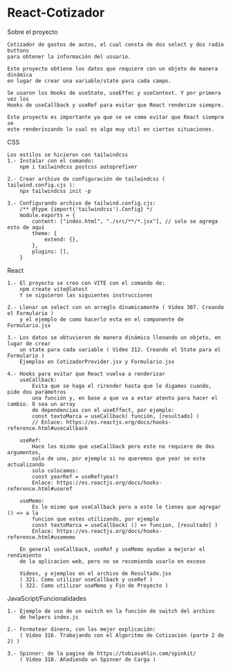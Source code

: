 # React-Cotizador
Sobre el proyecto

    Cotizador de gastos de autos, el cual consta de dos select y dos radio buttons
    para obtener la información del usuario.

    Este proyecto obtiene los datos que requiere con un objeto de manera dinámica
    en lugar de crear una variable/state para cada campo.

    Se usaron los Hooks de useState, useEffec y useContext. Y por primera vez los
    Hooks de useCallback y useRef para evitar que React renderize siempre.

    Este proyecto es importante ya que se ve como evitar que React siempre se
    este renderinzando lo cual es algo muy util en ciertas situaciones. 


CSS

    Los estilos se hicieron con tailwindcss
    1.- Instalar con el comando:
        npm i tailwindcss postcss autoprefixer
    
    2.- Crear archivo de configuración de tailwindcss ( tailwind.config.cjs ):
        npx tailwindcss init -p
    
    3.- Configurando archivo de tailwind.config.cjs:
        /** @type {import('tailwindcss').Config} */
        module.exports = {
            content: ["index.html", "./src/**/*.jsx"], // solo se agrega esto de aquí
            theme: {
                extend: {},
            },
            plugins: [],
        }


React

    1.- El proyecto se creo con VITE con el comando de: 
        npm create vite@latest
        Y se siguieron las siguientes instrucciones

    2.- Llenar un select con un arreglo dinamicamente ( Video 307. Creando el Formulario )
        y el ejemplo de como hacerlo esta en el componente de Formulario.jsx

    3.- Los datos se obtuvieron de manera dinámica llenando un objeto, en lugar de crear
        un state para cada variable ( Video 312. Creando el State para el Formulario )
        Ejemplos en CotizadorProvider.jsx y Formulario.jsx
    
    4.- Hooks para evitar que React vuelva a renderizar
        useCallback:
            Evita que se haga el rirender hasta que le digamos cuando, pide dos parámetros
            una función y, en base a que va a estar atento para hacer el cambio. O sea un array
            de dependencias con el useEffect, por ejemplo:
            const textoMarca = useCallback( función, [resultado] )
            // Enlace: https://es.reactjs.org/docs/hooks-reference.html#usecallback

        useRef:
            Hace los mismo que useCallback pero este no requiere de dos argumentos,
            solo de uno, por ejemplo si no queremos que year se este actualizando
            solo colocamos: 
            const yearRef = useRef(year)
            Enlace: https://es.reactjs.org/docs/hooks-reference.html#useref

        useMemo:
            Es lo mismo que useCallback pero a este le tienes que agregar () => a la
            funcion que estes utilizando, por ejemplo
            const textoMarca = useCallback( () => funcion, [resultado] )
            Enlace: https://es.reactjs.org/docs/hooks-reference.html#usememo

        En general useCallback, useRef y useMemo ayudan a mejorar el rendimiento
        de la aplicacion web, pero no se recomienda usarlo en exceso

        Videos, y ejemplos en el archivo de Resultado.jsx
        ( 321. Como utilizar useCallback y useRef )
        ( 322. Como utilizar useMemo y Fin de Proyecto )


JavaScript/Funcionalidades

    1.- Ejemplo de uso de un switch en la función de switch del archivo 
        de helpers index.js

    2.- Formatear dinero, con las mejor explicación:
        ( Video 316. Trabajando con el Algoritmo de Cotización (parte 2 de 2) )

    3.- Spinner: de la pagina de https://tobiasahlin.com/spinkit/
        ( Video 318. Añadiendo un Spinner de Carga )
